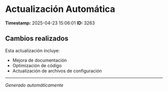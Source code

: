 # Actualización Automática

**Timestamp:** 2025-04-23 15:06:01
**ID:** 3263

## Cambios realizados

Esta actualización incluye:
- Mejora de documentación
- Optimización de código
- Actualización de archivos de configuración

---
*Generado automáticamente*
